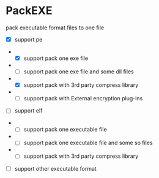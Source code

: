 # PackEXE
pack executable format files to one file

- [x] support pe
- - [x] support pack one exe file
- - [ ] support pack one exe file and some dll files
- - [x] support pack with 3rd party compress library
- - [ ] support pack with External encryption plug-ins
- [ ] support elf
- - [ ] support pack one executable file
- - [ ] support pack one executable file and some so files
- - [ ] support pack with 3rd party compress library
- [ ] support other executable format
